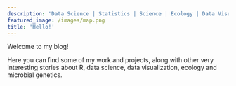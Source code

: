 ```yaml
---
description: 'Data Science | Statistics | Science | Ecology | Data Visualization'
featured_image: /images/map.png
title: 'Hello!'
---
```

Welcome to my blog!

Here you can find some of my work and projects, along with other very interesting stories about R, data science, data visualization, ecology and microbial genetics.
